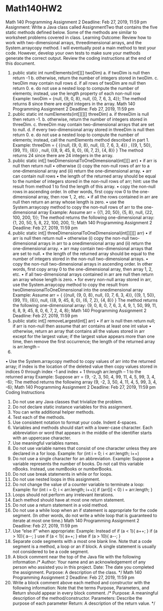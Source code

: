 # Math140HW2
Math 140 Programming Assignment 2 Deadline: Feb 27, 2019, 11:59 pm
Assignment: Write a Java class called AssignmentTwo that contains the five static
methods defined below. Some of the methods are similar to worksheet problems
covered in class.
Learning Outcome: Review how to work with two-dimensional arrays, threedimensional
arrays, and the System.arraycopy method.
I will eventually post a main method to test your code. However, develop your own
tests to make sure your methods generate the correct output.
Review the coding instructions at the end of this document.
1. public static int numElements(int[][] twoDim)
a. if twoDim is null then return -1
b. otherwise, return the number of integers stored in twoDim.
c. twoDim may contain null rows
d. if all rows of twoDim are null then return 0.
e. do not use a nested loop to compute the number of elements; instead,
use the length property of each non-null row
Example:
twoDim = {null, {9, 0, 8}, null, {0, 7, 6, 3, 4}};
The method returns 8 since there are eight integers in the array.
Math 140 Programming Assignment 2 Deadline: Feb 27, 2019, 11:59 pm
2. public static int numElements(int[][][] threeDim)
a. if threeDim is null then return -1.
b. otherwise, return the number of integers stored in threeDim.
c. threeDim may contain two-dimensional arrays that are set to null.
d. if every two-dimensional array stored in threeDim is null then return 0.
e. do not use a nested loop to compute the number of elements; instead,
call the numElements method described in part 1.
Example:
threeDim = {
{{null, {9, 0, 8}, null, {0, 7, 6, 3, 4}} ,
{{9, 1, 50}, {99, 11}, {6}} ,
null,
{{8, 9, 45, 8, 0}, {6, 7, 2}, {4, 8}}
}
The method returns 24 since there are 24 integers in the array.
3. public static int[] twoDimensionalToOneDimensional(int[][] arr)
• if arr is null then return null
• otherwise (i) copy the non-null rows of arr to a one-dimensional array and (ii)
return the one-dimensional array.
• arr can contain null rows
• the length of the returned array should be equal to the number of integers
stored in the non-null rows of arr; hint: use the result from method 1 to find
the length of this array.
• copy the non-null rows in ascending order. In other words, first copy row 0 to
the one-dimensional array, then row 1, 2, etc.
• if all the rows contained in arr are null then return an array whose length is
zero.
• use the System.arraycopy method to copy the non-null rows of arr to the
one-dimensional array
Example:
Assume arr = {{1, 20, 50}, {5, 8}, null, {22, 100, 200, 1}};
The method returns the following one-dimensional array:
{1, 20, 50, 5, 8, 22, 100, 200, 1};
Math 140 Programming Assignment 2 Deadline: Feb 27, 2019, 11:59 pm
4. public static int[] threeDimensionalToOneDimensional(int[][][] arr)
• if arr is null then return null
• otherwise (i) copy the non-null two-dimensional arrays in arr to a onedimensional
array and (ii) return the one-dimensional array.
• arr may contain two-dimensional arrays that are set to null.
• the length of the returned array should be equal to the number of integers
stored in the non-null two-dimensional arrays.
• copy the non-null two-dimensional arrays in ascending order. In other words,
first copy array 0 to the one-dimensional array, then array 1, 2, etc.
• if all two-dimensional arrays contained in arr are null then return an array
whose length is zero.
• for every non-null array stored in arr, use the System.arraycopy method to
copy the result from twoDimensionalToOneDimensional into the onedimensional
array
Example:
Assume arr = {
{{null, {9, 0, 8}, null, {0, 7, 6, 3, 4}},
{{9, 1, 50}, {99, 11}, {6}},
null,
{{8, 9, 45, 8, 0}, {6, 7, 2}, {4, 8}}
}
The method returns the following one-dimensional array:
{9, 0, 8, 0, 7, 6, 3, 4, 9, 1, 50, 99, 11, 6, 8, 9, 45, 8, 0, 6, 7, 2, 4, 8};
Math 140 Programming Assignment 2 Deadline: Feb 27, 2019, 11:59 pm
5. public static int[] removeLargest(int[] arr)
• if arr is null then return null; if arr is non-null then assume that arr contains
at least one int value
• otherwise, return an array that contains all the values stored in arr except for
the largest value; if the largest value appears more than one time, then
remove the first occurrence; the length of the returned array is arr.length –
1.
• Use the System.arraycopy method to copy values of arr into the returned
array; if index is the location of the deleted value then copy values stored in
indices 0 through index -1 and index + 1 through arr.length – 1 to the
returned array
Example: Suppose arr = {9, -2, 3, 50, 4, 99, 11, 4, 5, 99, 3, 4, -6};
The method returns the following array {9, -2, 3, 50, 4, 11, 4, 5, 99, 3, 4, -6};
Math 140 Programming Assignment 2 Deadline: Feb 27, 2019, 11:59 pm
Coding Instructions
1. Do not use any Java classes that trivialize the problem.
2. Do not declare static instance variables for this assignment.
3. You can write additional helper methods.
4. Test each of the methods.
5. Use consistent notation to format your code. Indent 4-spaces.
6. Variables and methods should start with a lower-case character. Each
abbreviation or word that appears in the middle of the identifier starts with an
uppercase character.
7. Use meaningful variables names.
8. Do not use variable names that consist of one character unless they are declared
in a for loop. Example: for (int i = 0; i < arr.length; i++)
9. Do not use a single character for an abbreviation. Example: Suppose a variable
represents the number of books. Do not call this variable nBooks. Instead, use
numBooks or numberBooks.
10. Do not use break statements in while or for loops.
11. Do not use nested loops in this assignment.
12. Do not change the value of a counter variable to terminate a loop:
Example:
for (int i = 0; i < arr.length; i++){
if (arr[i] < 0)
i = arr.length;
}
13. Loops should not perform any irrelevant iterations.
14. Each method should have at most one return statement.
15. Do not use a return statement in a void method.
16. Do not use a while loop when an if statement is appropriate for the code
segment. (In other words, do not write a while loop that is guaranteed to iterate
at most one time.)
Math 140 Programming Assignment 2 Deadline: Feb 27, 2019, 11:59 pm
17. Use “else if” when appropriate:
Example:
Instead of
if (a < 1){
a++;
}
if (a > 10){
a--;
}
use
if (a < 1){
a++;
}
else if (a > 10){
a--;
}
18. Separate code segments with a most one blank line. Note that a code segment
is a method, a loop or an if block. A single statement is usually not considered
to be a code segment.
19. A block comment near the top of the Java file with the following information
/*
Author: Your name and an acknowledgement of any person who assisted you in
this project.
Date: The date you completed the assignment.
Purpose: A description of the class.
*/
Math 140 Programming Assignment 2 Deadline: Feb 27, 2019, 11:59 pm
20. Write a block comment above each method and constructor with the following
information: Note that the terms Purpose, Parameters, and Return should
appear in every block comment.
/*
Purpose: A meaningful description of the method/constructor.
Parameters: Describe the purpose of each parameter
Return: A description of the return value.
*/
